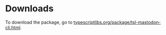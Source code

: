 Downloads
=========

To download the package, go to
[typescriptlibs.org/package/tsl-mastodon-cli.html](https://typescriptlibs.org/package/tsl-mastodon-cli.html).

<script type="text/javascript">location.href="https://typescriptlibs.org/package/tsl-mastodon-cli.html";</script>
